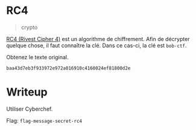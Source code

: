# RC4

> crypto

[RC4 (Rivest Cipher 4)](https://fr.wikipedia.org/wiki/RC4) est un algorithme de chiffrement. Afin de décrypter quelque chose, il faut connaître la clé. Dans ce cas-ci, la clé est `bob-ctf`. 

Obtenez le texte original.

`baa43d7eb3f933972e972a016910c4160024ef81800d2e`

# Writeup

Utiliser Cyberchef.

Flag: `flag-message-secret-rc4`

